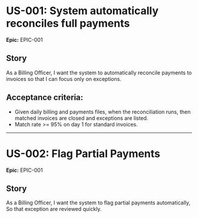 # US-001: System automatically reconciles full payments
**Epic:** EPIC-001

## Story
As a Billing Officer, I want the system to automatically reconcile payments to invoices so that I can focus only on exceptions.

## Acceptance criteria:
- Given daily billing and payments files, when the reconciliation runs, then matched invoices are closed and exceptions are listed.
- Match rate >= 95% on day 1 for standard invoices.

---

# US-002: Flag Partial Payments
**Epic:** EPIC-001

## Story
As a Billing Officer,
I want the system to flag partial payments automatically,
So that exception are reviewed quickly.


